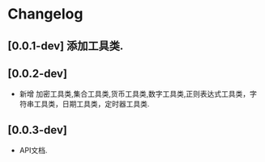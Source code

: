 # Changelog

## [0.0.1-dev] 添加工具类.

## [0.0.2-dev]
* 新增 加密工具类,集合工具类,货币工具类,数字工具类,正则表达式工具类，字符串工具类，日期工具类，定时器工具类.

## [0.0.3-dev]
* API文档.